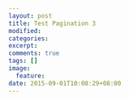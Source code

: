 ```yaml
---
layout: post
title: Test Pagination 3
modified:
categories: 
excerpt:
comments: true
tags: []
image:
  feature:
date: 2015-09-01T10:08:29+08:00
---
```




